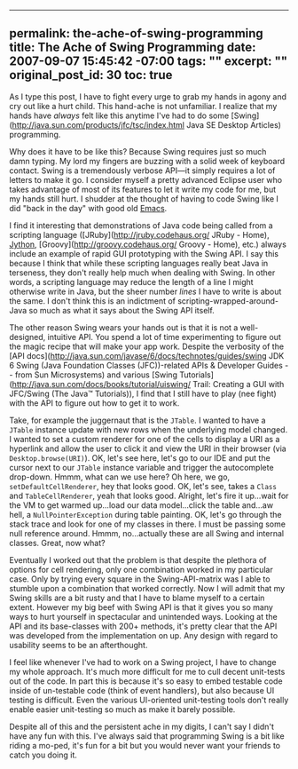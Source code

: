 ----- 
permalink: the-ache-of-swing-programming
title: The Ache of Swing Programming
date: 2007-09-07 15:45:42 -07:00
tags: ""
excerpt: ""
original_post_id: 30
toc: true
-----
As I type this post, I have to fight every urge to grab my hands in agony and cry out like a hurt child. This hand-ache is not unfamiliar. I realize that my hands have _always_ felt like this anytime I've had to do some [Swing](http://java.sun.com/products/jfc/tsc/index.html Java SE Desktop Articles) programming.

Why does it have to be like this? Because Swing requires just so much damn typing. My lord my fingers are buzzing with a solid week of keyboard contact. Swing is a tremendously verbose API&mdash;it simply requires a lot of letters to make it go. I consider myself a pretty advanced Eclipse user who takes advantage of most of its features to let it write my code for me, but my hands still hurt. I shudder at the thought of having to code Swing like I did "back in the day" with good old [Emacs](http://www.gnu.org/software/emacs/ "GNU Emacs - GNU Project - Free Software Foundation").

I find it interesting that demonstrations of Java code being called from a scripting language ([JRuby](http://jruby.codehaus.org/ JRuby - Home), [Jython](http://www.jython.org/), [Groovy](http://groovy.codehaus.org/ Groovy - Home), etc.) always include an example of rapid GUI prototyping with the Swing API. I say this because I think that while these scripting languages really beat Java in terseness, they don't really help much when dealing with Swing. In other words, a scripting language may reduce the length of a line I might otherwise write in Java, but the sheer number _lines_ I have to write is about the same. I don't think this is an indictment of scripting-wrapped-around-Java so much as what it says about the Swing API itself.

The other reason Swing wears your hands out is that it is not a well-designed, intuitive API. You spend a lot of time experimenting to figure out the magic recipe that will make your app work. Despite the verbosity of the [API docs](http://java.sun.com/javase/6/docs/technotes/guides/swing JDK 6 Swing (Java Foundation Classes (JFC))-related APIs & Developer Guides -- from Sun Microsystems) and various [Swing Tutorials](http://java.sun.com/docs/books/tutorial/uiswing/ Trail: Creating a GUI with JFC/Swing (The Java™ Tutorials)), I find that I still have to play (nee fight) with the API to figure out how to get it to work.

Take, for example the juggernaut that is the `JTable`. I wanted to have a `JTable` instance update with new rows when the underlying model changed. I wanted to set a custom renderer for one of the cells to display a URI as a hyperlink and allow the user to click it and view the URI in their browser (via `Desktop.browse(URI)`). OK, let's see here, let's go to our IDE and put the cursor next to our `JTable` instance variable and trigger the autocomplete drop-down. Hmmm, what can we use here? Oh here, we go, `setDefaultCellRenderer`, hey that looks good. OK, let's see, takes a `Class` and `TableCellRenderer`, yeah that looks good. Alright, let's fire it up&hellip;wait for the VM to get warmed up&hellip;load our data model&hellip;click the table and&hellip;aw hell, a `NullPointerException` during table painting. OK, let's go through the stack trace and look for one of my classes in there. I must be passing some null reference around. Hmmm, no&hellip;actually these are all Swing and internal classes. Great, now what?

Eventually I worked out that the problem is that despite the plethora of options for cell rendering, only one combination worked in my particular case. Only by trying every square in the Swing-API-matrix was I able to stumble upon a combination that worked correctly. Now I will admit that my Swing skills are a bit rusty and that I have to blame myself to a certain extent. However my big beef with Swing API is that it gives you so many ways to hurt yourself in spectacular and unintended ways. Looking at the API and its base-classes with 200+ methods, it's pretty clear that the API was developed from the implementation on up. Any design with regard to usability seems to be an afterthought.

I feel like whenever I've had to work on a Swing project, I have to change my whole approach. It's much more difficult for me to cull decent unit-tests out of the code. In part this is because it's so easy to embed testable code inside of un-testable code (think of event handlers), but also because UI testing is difficult. Even the various UI-oriented unit-testing tools don't really enable easier unit-testing so much as make it barely possible.

Despite all of this and the persistent ache in my digits, I can't say I didn't have any fun with this. I've always said that programming Swing is a bit like riding a mo-ped, it's fun for a bit but you would never want your friends to catch you doing it.
